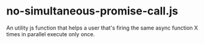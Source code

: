 # no-simultaneous-promise-call.js
An utility js function that helps a user that's firing the same async function X times in parallel execute only once.
